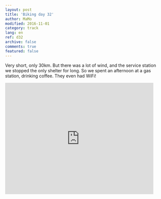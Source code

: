 ```yaml
---   
layout: post 
title: 'Biking day 32'  
author: MaMo 
modified: 2016-11-01
category: track 
lang: en 
ref: d32
archive: false 
comments: true 
featured: false 
--- 
```


 Very short, only 30km. But there was a lot of wind, and the service station we stopped the only shelter for long. So we spent an afternoon at a gas station, drinking coffee. They even had WiFi! 

<iframe width='480' height='360' src='http://track-kit.net/maps_s3/?v=embed&track=231938.gpx' frameborder='0' allowfullscreen></iframe>